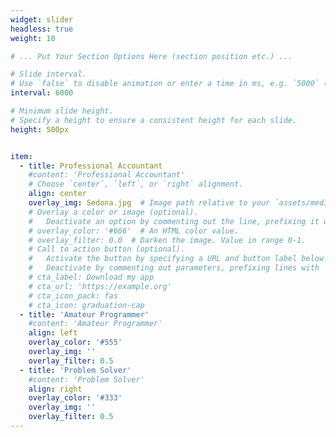 ```yaml
---
widget: slider
headless: true
weight: 10

# ... Put Your Section Options Here (section position etc.) ...

# Slide interval.
# Use `false` to disable animation or enter a time in ms, e.g. `5000` (5s).
interval: 6000

# Minimum slide height.
# Specify a height to ensure a consistent height for each slide.
height: 500px


item:
  - title: Professional Accountant
    #content: 'Professional Accountant'
    # Choose `center`, `left`, or `right` alignment.
    align: center
    overlay_img: Sedona.jpg  # Image path relative to your `assets/media/` folder
    # Overlay a color or image (optional).
    #   Deactivate an option by commenting out the line, prefixing it with `#`.
    # overlay_color: '#666'  # An HTML color value.
    # overlay_filter: 0.0  # Darken the image. Value in range 0-1.
    # Call to action button (optional).
    #   Activate the button by specifying a URL and button label below.
    #   Deactivate by commenting out parameters, prefixing lines with `#`.
    # cta_label: Download my app
    # cta_url: 'https://example.org'
    # cta_icon_pack: fas
    # cta_icon: graduation-cap
  - title: 'Amateur Programmer'
    #content: 'Amateur Programmer'
    align: left
    overlay_color: '#555'
    overlay_img: ''
    overlay_filter: 0.5
  - title: 'Problem Solver'
    #content: 'Problem Solver'
    align: right
    overlay_color: '#333'
    overlay_img: ''
    overlay_filter: 0.5
---
```

